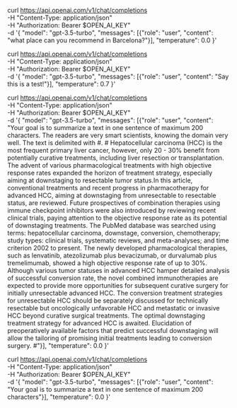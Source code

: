 curl https://api.openai.com/v1/chat/completions \
-H "Content-Type: application/json" \
-H "Authorization: Bearer $OPEN_AI_KEY" \
-d '{
"model": "gpt-3.5-turbo", 
"messages": [{"role": "user", "content": "what place can you recommend in Barcelona?"}], 
"temperature": 0.0 
}'

curl https://api.openai.com/v1/chat/completions \
-H "Content-Type: application/json" \
-H "Authorization: Bearer $OPEN_AI_KEY" \
-d '{
"model": "gpt-3.5-turbo",
"messages": [{"role": "user", "content": "Say this is a test!"}],
"temperature": 0.7
}'

curl https://api.openai.com/v1/chat/completions \
-H "Content-Type: application/json" \
-H "Authorization: Bearer $OPEN_AI_KEY" \
-d '{
"model": "gpt-3.5-turbo",
"messages": [{"role": "user", "content": "Your goal is to summarize a text in one sentence of maximum 200 characters. The readers are very smart scientists, knowing the domain very well. The text is delimited with #. # Hepatocellular carcinoma (HCC) is the most frequent primary liver cancer, however, only 20 - 30% benefit from potentially curative treatments, including liver resection or transplantation. The advent of various pharmacological treatments with high objective response rates expanded the horizon of treatment strategy, especially aiming at downstaging to resectable tumor status.In this article, conventional treatments and recent progress in pharmacotherapy for advanced HCC, aiming at downstaging from unresectable to resectable status, are reviewed. Future prospectives of combination therapies using immune checkpoint inhibitors were also introduced by reviewing recent clinical trials, paying attention to the objective response rate as its potential of downstaging treatments. The PubMed database was searched using terms: hepatocellular carcinoma, downstage, conversion, chemotherapy; study types: clinical trials, systematic reviews, and meta-analyses; and time criterion 2002 to present. The newly developed pharmacological therapies, such as lenvatinib, atezolizumab plus bevacizumab, or durvalumab plus tremelimumab, showed a high objective response rate of up to 30%. Although various tumor statuses in advanced HCC hamper detailed analysis of successful conversion rate, the novel combined immunotherapies are expected to provide more opportunities for subsequent curative surgery for initially unresectable advanced HCC. The conversion treatment strategies for unresectable HCC should be separately discussed for technically resectable but oncologically unfavorable HCC and metastatic or invasive HCC beyond curative surgical treatments. The optimal downstaging treatment strategy for advanced HCC is awaited. Elucidation of preoperatively available factors that predict successful downstaging will allow the tailoring of promising initial treatments leading to conversion surgery. #"}],
"temperature": 0.0
}'

curl https://api.openai.com/v1/chat/completions \
-H "Content-Type: application/json" \
-H "Authorization: Bearer $OPEN_AI_KEY" \
-d '{
"model": "gpt-3.5-turbo",
"messages": [{"role": "user", "content": "Your goal is to summarize a text in one sentence of maximum 200 characters"}],
"temperature": 0.0
}'


                                                 
